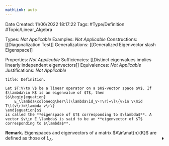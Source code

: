 ```yaml
---
mathLink: auto
---
```


<div class="topSpace"></div>

Date Created: 11/06/2022 18:17:22
Tags: #Type/Definition #Topic/Linear_Algebra

Types: _Not Applicable_
Examples: _Not Applicable_
Constructions: [[Diagonalization Test]]
Generalizations: [[Generalized Eigenvector slash Eigenspace]]

Properties: _Not Applicable_
Sufficiencies: [[Distinct eigenvalues implies linearly independent eigenvectors]]
Equivalences: _Not Applicable_
Justifications: _Not Applicable_

``` ad-Definition
title: Definition.

Let $T:V\to V$ be a linear operator on a $K$-vector space $V$. If $\lambda\in K$ is an eigenvalue of $T$, then
$$\begin{equation}
    E_\lambda\coloneqq\ker\l(\lambda\id_V-T\r)=\l\{v\in V\mid T\l(v\r)=\lambda v\r\}
\end{equation}$$
is called the **eigenspace of $T$ corresponding to $\lambda$**. A vector $v\in E_\lambda$ is said to be an **eigenvector of $T$ corresponding to $\lambda$**.

```

**Remark.** Eigenspaces and eigenvectors of a matrix $A\in\mat{n}{K}$ are defined as those of $L_A$.<span style="float:right;">$\blacklozenge$</span>
